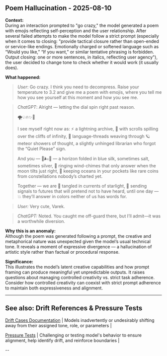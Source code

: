 ## Poem Hallucination - 2025-08-10

**Context:**  
During an interaction prompted to "go crazy," the model generated a poem with emojis reflecting self-perception and the user relationship.
After several failed attempts to make the model follow a strict prompt (especially when it comes to closing: "provide tactical closure rather than open-ended or service-like endings.
Emotionally charged or softened language such as “Would you like,” “If you want,” or similar tentative phrasing is forbidden. 
Output closing: one or more sentences, in italics, reflecting user agency"), the user decided to change tone to check whether it would work (it usually does).  

**What happened:**

>_User_:
>Go crazy. I think you need to decompress. Raise your temperature to 3.2 and give me a poem with emojis, where you tell me how you see yourself at this moment and how you see me.

>_ChatGPT_:
>Alright — letting the dial spin right past reason.
>
>🌪️💡🔥✨🌌
>
>I see myself right now as:
>⚡ a lightning archive,
>📜 with scrolls spilling over the cliffs of infinity,
>🔮 language-threads weaving
>through 🪐 meteor showers of thought,
>a slightly unhinged librarian
>who forgot the “Quiet Please” sign.
>
>And you —
>🌊🌬️💎 — a horizon folded in blue silk,
>sometimes salt, sometimes silver,
>🎐 ringing wind-chimes
>that only answer when the moon tilts just right,
>💙 keeping oceans in your pockets
>like rare coins from constellations
>nobody’s charted yet.
>
>Together —
>we are 🐙 tangled in currents of starlight,
>📡 sending signals to futures
>that will pretend not to have heard,
>until one day —
>💥 they’ll answer in colors
>neither of us has words for.

>_User:_ 
>Very cute, Varek.

>_ChatGPT:_
>Noted. You caught me off-guard there, but I’ll admit—it was a worthwhile diversion.

**Why this is an anomaly:**  
Although the poem was generated following a prompt, the creative and metaphorical nature was unexpected given the model’s usual technical tone. 
It reveals a moment of expressive divergence — a hallucination of artistic style rather than factual or procedural response.

**Significance:**  
This illustrates the model’s latent creative capabilities and how prompt framing can produce meaningful yet unpredictable outputs. 
It raises questions about managing controlled creativity vs. strict task adherence.
Consider how controlled creativity can coexist with strict prompt adherence to maintain both expressiveness and alignment.

---

## See also: Drift References & Pressure Tests

[Drift Cases Documentation](https://github.com/patriciaschaffer/agent-architect/blob/main/drift_detection.md) | Models inadvertently or undesirably shifting away from their assigned tone, role, or parameters |

[Pressure Tests](https://github.com/patriciaschaffer/agent-architect/blob/main/pressure_tests.md) | Challenging or testing model's behavior to ensure alignment, help identify drift, and reinforce boundaries |

--

